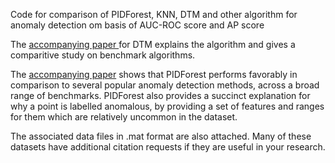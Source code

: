 
Code for comparison of PIDForest, KNN, DTM and other algorithm for anomaly detection om basis of AUC-ROC score and AP score

The [accompanying paper ](https://papers.nips.cc/paper/9274-statistical-analysis-of-nearest-neighbor-methods-for-anomaly-detection.pdf) for DTM explains the algorithm and gives a comparitive study on benchmark algorithms.

The [accompanying paper](https://arxiv.org/abs/1912.03582) shows that PIDForest performs favorably in comparison to several popular anomaly detection methods, across a broad range of benchmarks. PIDForest also provides a succinct explanation for why a point is labelled anomalous, by providing a set of features and ranges for them which are relatively uncommon in the dataset.

The associated data files in .mat format are also attached. Many of these datasets have additional citation requests if they are useful in your research.


